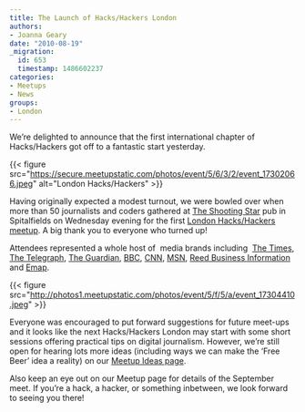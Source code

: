 ```yaml
---
title: The Launch of Hacks/Hackers London
authors:
- Joanna Geary
date: "2010-08-19"
_migration:
  id: 653
  timestamp: 1486602237
categories:
- Meetups
- News
groups:
- London
---
```


We&#8217;re delighted to announce that the first international chapter of Hacks/Hackers got off to a fantastic start yesterday.

{{< figure src="https://secure.meetupstatic.com/photos/event/5/6/3/2/event_17302066.jpeg" alt="London Hacks/Hackers" >}}

Having originally expected a modest turnout, we were bowled over when more than 50 journalists and coders gathered at [The Shooting Star][1] pub in Spitalfields on Wednesday evening for the first [London Hacks/Hackers meetup][2]. A big thank you to everyone who turned up!

Attendees represented a whole host of  media brands including  [The Times][3], [The Telegraph][4], [The Guardian][5], [BBC][6], [CNN][7], [MSN][8], [Reed Business Information][9] and [Emap][10].

{{< figure src="http://photos1.meetupstatic.com/photos/event/5/f/5/a/event_17304410.jpeg" >}}

Everyone was encouraged to put forward suggestions for future meet-ups and it looks like the next Hacks/Hackers London may start with some short sessions offering practical tips on digital journalism. However, we&#8217;re still open for hearing lots more ideas (including ways we can make the &#8216;Free Beer&#8217; idea a reality) on our [Meetup Ideas page][11].

Also keep an eye out on our Meetup page for details of the September meet. If you&#8217;re a hack, a hacker, or something inbetween, we look forward to seeing you there!

 [1]: http://www.fullers.co.uk/rte.asp?id=243&itemid=274&task=View
 [2]: http://meetuplondon.hackshackers.com
 [3]: http://www.thetimes.co.uk
 [4]: http://www.telegraph.co.uk
 [5]: http://www.guardian.co.uk
 [6]: http://www.bbc.co.uk/
 [7]: http://edition.cnn.com/
 [8]: http://news.uk.msn.com/
 [9]: http://www.rbi.co.uk/rb2_home/rb2_home.htm
 [10]: http://www.emap.com/
 [11]: http://meetuplondon.hackshackers.com/ideas/